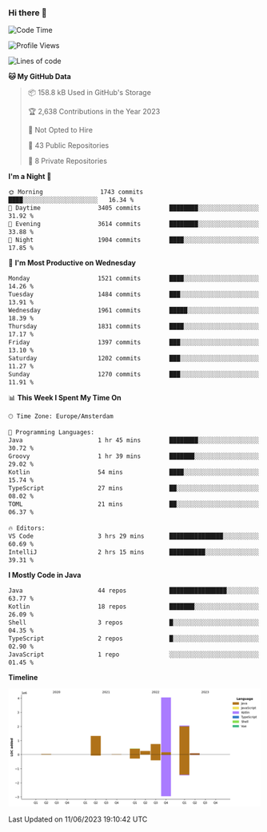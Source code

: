 ### Hi there 👋


<!--START_SECTION:waka-->
![Code Time](http://img.shields.io/badge/Code%20Time-3%2C243%20hrs%2025%20mins-blue)

![Profile Views](http://img.shields.io/badge/Profile%20Views-29-blue)

![Lines of code](https://img.shields.io/badge/From%20Hello%20World%20I%27ve%20Written-9.0%20million%20lines%20of%20code-blue)

**🐱 My GitHub Data** 

> 📦 158.8 kB Used in GitHub's Storage 
 > 
> 🏆 2,638 Contributions in the Year 2023
 > 
> 🚫 Not Opted to Hire
 > 
> 📜 43 Public Repositories 
 > 
> 🔑 8 Private Repositories 
 > 
**I'm a Night 🦉** 

```text
🌞 Morning                1743 commits        ████░░░░░░░░░░░░░░░░░░░░░   16.34 % 
🌆 Daytime                3405 commits        ████████░░░░░░░░░░░░░░░░░   31.92 % 
🌃 Evening                3614 commits        ████████░░░░░░░░░░░░░░░░░   33.88 % 
🌙 Night                  1904 commits        ████░░░░░░░░░░░░░░░░░░░░░   17.85 % 
```
📅 **I'm Most Productive on Wednesday** 

```text
Monday                   1521 commits        ████░░░░░░░░░░░░░░░░░░░░░   14.26 % 
Tuesday                  1484 commits        ███░░░░░░░░░░░░░░░░░░░░░░   13.91 % 
Wednesday                1961 commits        █████░░░░░░░░░░░░░░░░░░░░   18.39 % 
Thursday                 1831 commits        ████░░░░░░░░░░░░░░░░░░░░░   17.17 % 
Friday                   1397 commits        ███░░░░░░░░░░░░░░░░░░░░░░   13.10 % 
Saturday                 1202 commits        ███░░░░░░░░░░░░░░░░░░░░░░   11.27 % 
Sunday                   1270 commits        ███░░░░░░░░░░░░░░░░░░░░░░   11.91 % 
```


📊 **This Week I Spent My Time On** 

```text
🕑︎ Time Zone: Europe/Amsterdam

💬 Programming Languages: 
Java                     1 hr 45 mins        ████████░░░░░░░░░░░░░░░░░   30.72 % 
Groovy                   1 hr 39 mins        ███████░░░░░░░░░░░░░░░░░░   29.02 % 
Kotlin                   54 mins             ████░░░░░░░░░░░░░░░░░░░░░   15.74 % 
TypeScript               27 mins             ██░░░░░░░░░░░░░░░░░░░░░░░   08.02 % 
TOML                     21 mins             ██░░░░░░░░░░░░░░░░░░░░░░░   06.37 % 

🔥 Editors: 
VS Code                  3 hrs 29 mins       ███████████████░░░░░░░░░░   60.69 % 
IntelliJ                 2 hrs 15 mins       ██████████░░░░░░░░░░░░░░░   39.31 % 
```

**I Mostly Code in Java** 

```text
Java                     44 repos            ████████████████░░░░░░░░░   63.77 % 
Kotlin                   18 repos            ███████░░░░░░░░░░░░░░░░░░   26.09 % 
Shell                    3 repos             █░░░░░░░░░░░░░░░░░░░░░░░░   04.35 % 
TypeScript               2 repos             █░░░░░░░░░░░░░░░░░░░░░░░░   02.90 % 
JavaScript               1 repo              ░░░░░░░░░░░░░░░░░░░░░░░░░   01.45 % 
```



**Timeline**

![Lines of Code chart](https://raw.githubusercontent.com/powercasgamer/powercasgamer/master/assets/bar_graph.png)


 Last Updated on 11/06/2023 19:10:42 UTC
<!--END_SECTION:waka-->
